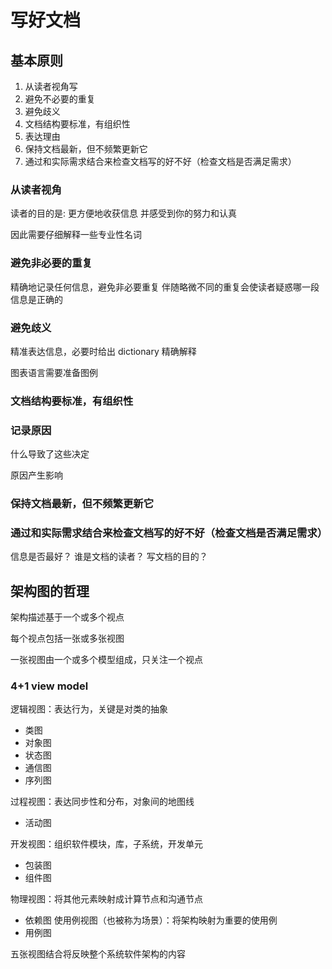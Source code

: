 # 写好文档

## 基本原则

1. 从读者视角写
2. 避免不必要的重复
3. 避免歧义
4. 文档结构要标准，有组织性
5. 表达理由
6. 保持文档最新，但不频繁更新它
7. 通过和实际需求结合来检查文档写的好不好（检查文档是否满足需求）

### 从读者视角

读者的目的是:
更方便地收获信息
并感受到你的努力和认真

因此需要仔细解释一些专业性名词

### 避免非必要的重复

精确地记录任何信息，避免非必要重复
伴随略微不同的重复会使读者疑惑哪一段信息是正确的

### 避免歧义

精准表达信息，必要时给出 dictionary 精确解释

图表语言需要准备图例

### 文档结构要标准，有组织性

### 记录原因

什么导致了这些决定

原因产生影响

### 保持文档最新，但不频繁更新它

### 通过和实际需求结合来检查文档写的好不好（检查文档是否满足需求）

信息是否最好？
谁是文档的读者？
写文档的目的？

## 架构图的哲理

架构描述基于一个或多个视点

每个视点包括一张或多张视图

一张视图由一个或多个模型组成，只关注一个视点

### 4+1 view model

逻辑视图：表达行为，关键是对类的抽象

- 类图
- 对象图
- 状态图
- 通信图
- 序列图

过程视图：表达同步性和分布，对象间的地图线

- 活动图

开发视图：组织软件模块，库，子系统，开发单元

- 包装图
- 组件图

物理视图：将其他元素映射成计算节点和沟通节点

- 依赖图
  使用例视图（也被称为场景）：将架构映射为重要的使用例
- 用例图

五张视图结合将反映整个系统软件架构的内容
